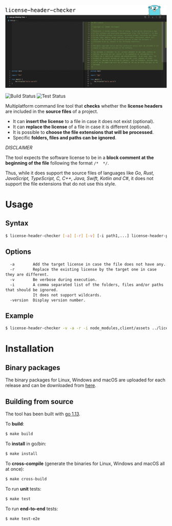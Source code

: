 ![Header](images/header.png)

![Build Status](https://github.com/lsm-dev/license-header-checker/workflows/Build/badge.svg)   ![Test Status](https://github.com/lsm-dev/license-header-checker/workflows/Test/badge.svg)

Multiplatform command line tool that **checks** whether the **license headers** are included in the **source files** of a project.

- It can **insert the license** to a file in case it does not exist (optional).
- It can **replace the license** of a file in case it is different (optional).
- It is possible to **choose the file extensions that will be processed**.
- Specific **folders, files and paths can be ignored**.

_DISCLAIMER_

The tool expects the software license to be in a **block comment at the beginning of the file** following the format `/*  */`. 

Thus, while it does support the source files of languages like *Go, Rust, JavaScript, TypeScript, C, C++, Java, Swift, Kotlin and C#*, it does not support the file extensions that do not use this style.

# Usage

## Syntax

```bash
$ license-header-checker [-a] [-r] [-v] [-i path1,...] license-header-path src-path extensions...
```

## Options

```
  -a        Add the target license in case the file does not have any.
  -r        Replace the existing license by the target one in case they are different.
  -v        Be verbose during execution.
  -i        A comma separated list of the folders, files and/or paths that should be ignored. 
            It does not support wildcards.
  -version  Display version number.
```

## Example

```bash
$ license-header-checker -v -a -r -i node_modules,client/assets ../license_header.txt . js ts
```

# Installation

## Binary packages

The binary packages for Linux, Windows and macOS are uploaded for each release and can be downloaded from [here](https://github.com/lsm-dev/license-header-checker/releases).

## Building from source
The tool has been built with [go 1.13](https://golang.org/doc/devel/release.html#go1.13).

To **build**:

```bash
$ make build
```

To **install** in go/bin:

```bash
$ make install
```

To **cross-compile** (generate the binaries for Linux, Windows and macOS all at once):

```bash
$ make cross-build
```
To run **unit** tests:

```bash
$ make test
```
To run **end-to-end** tests:

```bash
$ make test-e2e
```

